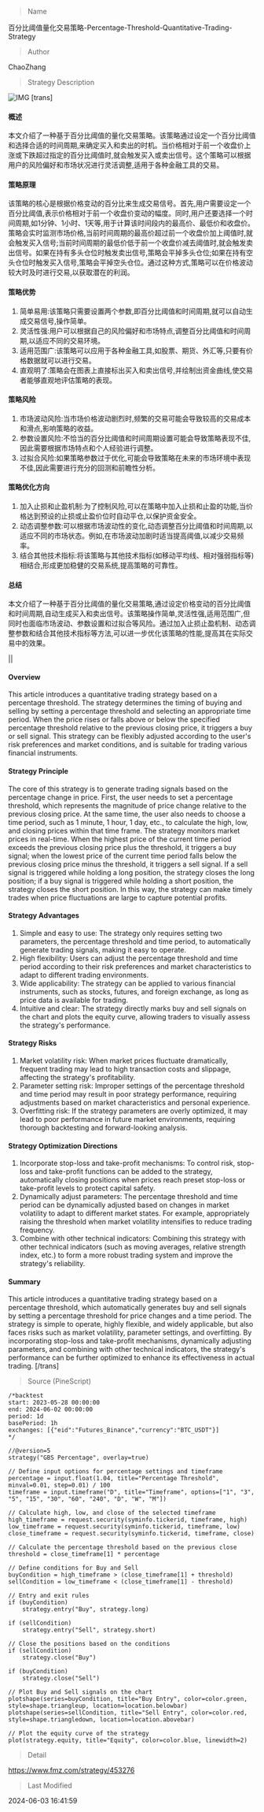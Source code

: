 
> Name

百分比阈值量化交易策略-Percentage-Threshold-Quantitative-Trading-Strategy

> Author

ChaoZhang

> Strategy Description

![IMG](https://www.fmz.com/upload/asset/11c21f490fd7ce91bd3.png)
[trans]
#### 概述
本文介绍了一种基于百分比阈值的量化交易策略。该策略通过设定一个百分比阈值和选择合适的时间周期,来确定买入和卖出的时机。当价格相对于前一个收盘价上涨或下跌超过指定的百分比阈值时,就会触发买入或卖出信号。这个策略可以根据用户的风险偏好和市场状况进行灵活调整,适用于各种金融工具的交易。

#### 策略原理
该策略的核心是根据价格变动的百分比来生成交易信号。首先,用户需要设定一个百分比阈值,表示价格相对于前一个收盘价变动的幅度。同时,用户还要选择一个时间周期,如1分钟、1小时、1天等,用于计算该时间段内的最高价、最低价和收盘价。策略会实时监测市场价格,当前时间周期的最高价超过前一个收盘价加上阈值时,就会触发买入信号;当前时间周期的最低价低于前一个收盘价减去阈值时,就会触发卖出信号。如果在持有多头仓位时触发卖出信号,策略会平掉多头仓位;如果在持有空头仓位时触发买入信号,策略会平掉空头仓位。通过这种方式,策略可以在价格波动较大时及时进行交易,以获取潜在的利润。

#### 策略优势
1. 简单易用:该策略只需要设置两个参数,即百分比阈值和时间周期,就可以自动生成交易信号,操作简单。
2. 灵活性强:用户可以根据自己的风险偏好和市场特点,调整百分比阈值和时间周期,以适应不同的交易环境。
3. 适用范围广:该策略可以应用于各种金融工具,如股票、期货、外汇等,只要有价格数据就可以进行交易。
4. 直观明了:策略会在图表上直接标出买入和卖出信号,并绘制出资金曲线,使交易者能够直观地评估策略的表现。

#### 策略风险
1. 市场波动风险:当市场价格波动剧烈时,频繁的交易可能会导致较高的交易成本和滑点,影响策略的收益。
2. 参数设置风险:不恰当的百分比阈值和时间周期设置可能会导致策略表现不佳,因此需要根据市场特点和个人经验进行调整。
3. 过拟合风险:如果策略参数过于优化,可能会导致策略在未来的市场环境中表现不佳,因此需要进行充分的回测和前瞻性分析。

#### 策略优化方向
1. 加入止损和止盈机制:为了控制风险,可以在策略中加入止损和止盈的功能,当价格达到预设的止损或止盈价位时自动平仓,以保护资金安全。
2. 动态调整参数:可以根据市场波动性的变化,动态调整百分比阈值和时间周期,以适应不同的市场状态。例如,在市场波动加剧时适当提高阈值,以减少交易频率。
3. 结合其他技术指标:将该策略与其他技术指标(如移动平均线、相对强弱指标等)相结合,形成更加稳健的交易系统,提高策略的可靠性。

#### 总结
本文介绍了一种基于百分比阈值的量化交易策略,通过设定价格变动的百分比阈值和时间周期,自动生成买入和卖出信号。该策略操作简单,灵活性强,适用范围广,但同时也面临市场波动、参数设置和过拟合等风险。通过加入止损止盈机制、动态调整参数和结合其他技术指标等方法,可以进一步优化该策略的性能,提高其在实际交易中的效果。

|| 

#### Overview
This article introduces a quantitative trading strategy based on a percentage threshold. The strategy determines the timing of buying and selling by setting a percentage threshold and selecting an appropriate time period. When the price rises or falls above or below the specified percentage threshold relative to the previous closing price, it triggers a buy or sell signal. This strategy can be flexibly adjusted according to the user's risk preferences and market conditions, and is suitable for trading various financial instruments.

#### Strategy Principle
The core of this strategy is to generate trading signals based on the percentage change in price. First, the user needs to set a percentage threshold, which represents the magnitude of price change relative to the previous closing price. At the same time, the user also needs to choose a time period, such as 1 minute, 1 hour, 1 day, etc., to calculate the high, low, and closing prices within that time frame. The strategy monitors market prices in real-time. When the highest price of the current time period exceeds the previous closing price plus the threshold, it triggers a buy signal; when the lowest price of the current time period falls below the previous closing price minus the threshold, it triggers a sell signal. If a sell signal is triggered while holding a long position, the strategy closes the long position; if a buy signal is triggered while holding a short position, the strategy closes the short position. In this way, the strategy can make timely trades when price fluctuations are large to capture potential profits.

#### Strategy Advantages
1. Simple and easy to use: The strategy only requires setting two parameters, the percentage threshold and time period, to automatically generate trading signals, making it easy to operate.
2. High flexibility: Users can adjust the percentage threshold and time period according to their risk preferences and market characteristics to adapt to different trading environments.
3. Wide applicability: The strategy can be applied to various financial instruments, such as stocks, futures, and foreign exchange, as long as price data is available for trading.
4. Intuitive and clear: The strategy directly marks buy and sell signals on the chart and plots the equity curve, allowing traders to visually assess the strategy's performance.

#### Strategy Risks
1. Market volatility risk: When market prices fluctuate dramatically, frequent trading may lead to high transaction costs and slippage, affecting the strategy's profitability.
2. Parameter setting risk: Improper settings of the percentage threshold and time period may result in poor strategy performance, requiring adjustments based on market characteristics and personal experience.
3. Overfitting risk: If the strategy parameters are overly optimized, it may lead to poor performance in future market environments, requiring thorough backtesting and forward-looking analysis.

#### Strategy Optimization Directions
1. Incorporate stop-loss and take-profit mechanisms: To control risk, stop-loss and take-profit functions can be added to the strategy, automatically closing positions when prices reach preset stop-loss or take-profit levels to protect capital safety.
2. Dynamically adjust parameters: The percentage threshold and time period can be dynamically adjusted based on changes in market volatility to adapt to different market states. For example, appropriately raising the threshold when market volatility intensifies to reduce trading frequency.
3. Combine with other technical indicators: Combining this strategy with other technical indicators (such as moving averages, relative strength index, etc.) to form a more robust trading system and improve the strategy's reliability.

#### Summary
This article introduces a quantitative trading strategy based on a percentage threshold, which automatically generates buy and sell signals by setting a percentage threshold for price changes and a time period. The strategy is simple to operate, highly flexible, and widely applicable, but also faces risks such as market volatility, parameter settings, and overfitting. By incorporating stop-loss and take-profit mechanisms, dynamically adjusting parameters, and combining with other technical indicators, the strategy's performance can be further optimized to enhance its effectiveness in actual trading.
[/trans]



> Source (PineScript)

``` pinescript
/*backtest
start: 2023-05-28 00:00:00
end: 2024-06-02 00:00:00
period: 1d
basePeriod: 1h
exchanges: [{"eid":"Futures_Binance","currency":"BTC_USDT"}]
*/

//@version=5
strategy("GBS Percentage", overlay=true)

// Define input options for percentage settings and timeframe
percentage = input.float(1.04, title="Percentage Threshold", minval=0.01, step=0.01) / 100
timeframe = input.timeframe("D", title="Timeframe", options=["1", "3", "5", "15", "30", "60", "240", "D", "W", "M"])

// Calculate high, low, and close of the selected timeframe
high_timeframe = request.security(syminfo.tickerid, timeframe, high)
low_timeframe = request.security(syminfo.tickerid, timeframe, low)
close_timeframe = request.security(syminfo.tickerid, timeframe, close)

// Calculate the percentage threshold based on the previous close
threshold = close_timeframe[1] * percentage

// Define conditions for Buy and Sell
buyCondition = high_timeframe > (close_timeframe[1] + threshold)
sellCondition = low_timeframe < (close_timeframe[1] - threshold)

// Entry and exit rules
if (buyCondition)
    strategy.entry("Buy", strategy.long)

if (sellCondition)
    strategy.entry("Sell", strategy.short)

// Close the positions based on the conditions
if (sellCondition)
    strategy.close("Buy")

if (buyCondition)
    strategy.close("Sell")

// Plot Buy and Sell signals on the chart
plotshape(series=buyCondition, title="Buy Entry", color=color.green, style=shape.triangleup, location=location.belowbar)
plotshape(series=sellCondition, title="Sell Entry", color=color.red, style=shape.triangledown, location=location.abovebar)

// Plot the equity curve of the strategy
plot(strategy.equity, title="Equity", color=color.blue, linewidth=2)

```

> Detail

https://www.fmz.com/strategy/453276

> Last Modified

2024-06-03 16:41:59
